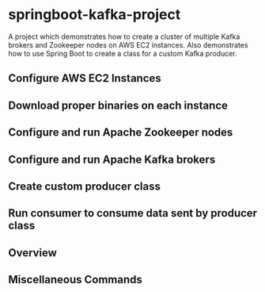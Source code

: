 # springboot-kafka-project
A project which demonstrates how to create a cluster of multiple Kafka brokers and Zookeeper nodes on AWS EC2 instances. Also demonstrates how to use Spring Boot to create a class for a custom Kafka producer. 

## Configure AWS EC2 Instances

## Download proper binaries on each instance

## Configure and run Apache Zookeeper nodes

## Configure and run Apache Kafka brokers

## Create custom producer class 

## Run consumer to consume data sent by producer class

## Overview

## Miscellaneous Commands
